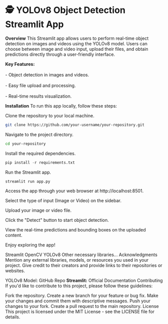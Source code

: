 # 🕵️ YOLOv8 Object Detection Streamlit App

**Overview**
This Streamlit app allows users to perform real-time object detection on images and videos using the YOLOv8 model. Users can choose between image and video input, upload their files, and obtain predictions directly through a user-friendly interface.

**Key Features:**
<br><br>- Object detection in images and videos.<br><br>- Easy file upload and processing.<br><br>- Real-time results visualization.

**Installation**
To run this app locally, follow these steps:

Clone the repository to your local machine.

```bash
git clone https://github.com/your-username/your-repository.git
```
Navigate to the project directory.

```bash
cd your-repository
```

Install the required dependencies.

```python
pip install -r requirements.txt
```

Run the Streamlit app.

```python
streamlit run app.py
```

Access the app through your web browser at http://localhost:8501.

Select the type of input (Image or Video) on the sidebar.

Upload your image or video file.

Click the "Detect" button to start object detection.

View the real-time predictions and bounding boxes on the uploaded content.

Enjoy exploring the app!

Streamlit
OpenCV
YOLOv8
Other necessary libraries...
Acknowledgments
Mention any external libraries, models, or resources you used in your project. Give credit to their creators and provide links to their repositories or websites.

YOLOv8 Model: GitHub Repo
**Streamlit:** Official Documentation
Contributing
If you'd like to contribute to this project, please follow these guidelines:

Fork the repository.
Create a new branch for your feature or bug fix.
Make your changes and commit them with descriptive messages.
Push your changes to your fork.
Create a pull request to the main repository.
License
This project is licensed under the MIT License - see the LICENSE file for details.
